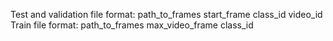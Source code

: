 Test and validation file format: path_to_frames start_frame class_id video_id
Train file format: path_to_frames max_video_frame class_id 
